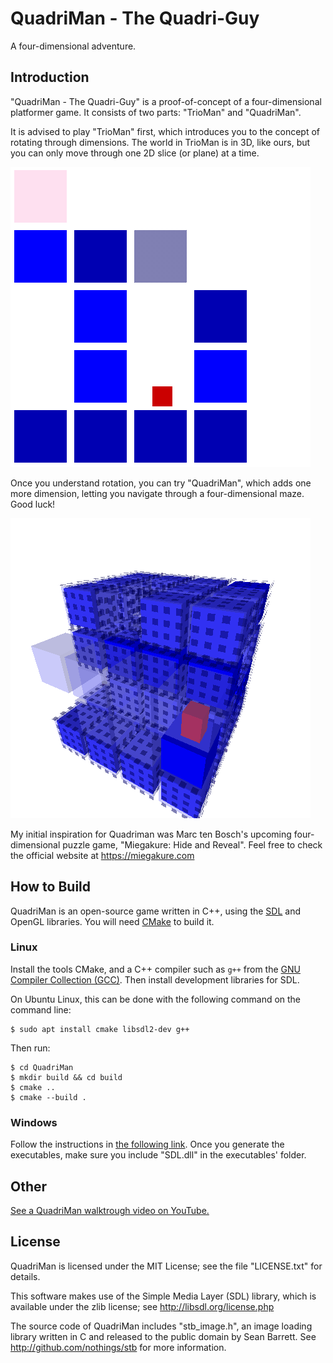 QuadriMan - The Quadri-Guy
==========================

A four-dimensional adventure.

## Introduction

"QuadriMan - The Quadri-Guy" is a proof-of-concept of a four-dimensional platformer game. It consists of two parts: "TrioMan" and "QuadriMan".

It is advised to play "TrioMan" first, which introduces you to the concept of rotating through dimensions. The world in TrioMan is in 3D, like ours, but you can only move through one 2D slice (or plane) at a time.

![TrioMan Animation](./doc/trioman_anim.gif)

Once you understand rotation, you can try "QuadriMan", which adds one more dimension, letting you navigate through a four-dimensional maze. Good luck!

![QuadriMan Animation](./doc/quadriman_anim.gif)

My initial inspiration for Quadriman was Marc ten Bosch's upcoming four-dimensional puzzle game, "Miegakure: Hide and Reveal". Feel free to check the official website at https://miegakure.com

## How to Build

QuadriMan is an open-source game written in C++, using the [SDL](http://libsdl.org) and OpenGL libraries. You will need [CMake](https://cmake.org) to build it.

### Linux
Install the tools CMake, and a C++ compiler such as `g++` from the [GNU Compiler Collection (GCC)](http://www.gnu.org/software/gcc/). Then install development libraries for SDL.

On Ubuntu Linux, this can be done with the following command on the command line:

```shell
$ sudo apt install cmake libsdl2-dev g++
```

Then run:

```shell
$ cd QuadriMan
$ mkdir build && cd build
$ cmake ..
$ cmake --build .
```

### Windows
Follow the instructions in [the following link](https://stackoverflow.com/a/44347594). Once you generate the executables, make sure you include "SDL.dll" in the executables' folder.

## Other

[See a QuadriMan walktrough video on YouTube.](https://youtu.be/jCmGpJ6skUQ)

## License
QuadriMan is licensed under the MIT License; see the file "LICENSE.txt" for details.

This software makes use of the Simple Media Layer (SDL) library, which is available under the zlib license; see http://libsdl.org/license.php

The source code of QuadriMan includes "stb\_image.h", an image loading library written in C and released to the public domain by Sean Barrett. See http://github.com/nothings/stb for more information.
